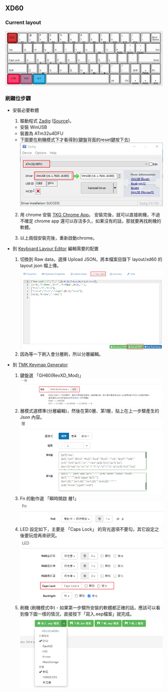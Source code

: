 ## XD60

### Current layout
![Current Layout](img/xd60_current.png)


### 刷鍵位步驟
- 安裝必要軟體
  1. 驅動程式 [Zadig](files/zadig-2.5.zip) ([Source](https://zadig.akeo.ie/))。
    - 安裝 WinUSB  
    - 裝置為 ATm32u4DFU  
    - 下圖要在刷機模式下才看得到(鍵盤背面的reset鍵按下去)  
    ![Zadig](img/zadig_01.png)  
  
  2. 用 chrome 安裝 [TKG Chrome App](https://chrome.google.com/webstore/detail/tkg-chrome-app/kmbmjdabhpdnpeobnbdchihdcdaccidi)。
  安裝完後，就可以直接刷機，不過不確定 chrome app 還可以存活多久，如果沒有的話，那就要再找刷機的軟體。  

  3. 以上兩個安裝完後，重新啟動chrome。  
  
- 到 [Keyboard Layour Editor](http://keyboard-layout-editor.com) 編輯需要的配置  
  1. 切換到 Raw data，選擇 Upload JSON，將本檔案目錄下 layout/xd60 的 layout json 檔上傳。  
  ![Raw data](img/keyboard_layout_editor_01.png)  
  2. 因為等一下刷入會分層刷，所以分層編輯。  

- 到 [TMK Keymap Generator](https://yang.tkg.io)  
  1. 鍵盤選 「GH60(RevXD_Mod)」  
  ![GH60](img/TMK_keymap_Generator_01.png)  
  2. 層模式選標準(分層編輯)，然後在第0層、第1層，貼上在上一步驟產生的 Json 內容。  
  ![Layer edit](img/TMK_keymap_Generator_02.png)  
  3. Fn 的動作選 「瞬時開啟 層1」  
  ![Fn action](img/TMK_keymap_Generator_03.png)  
  4. LED 設定如下，主要是 「Caps Lock」 的背光選項不要勾，其它設定之後要玩燈再來研究。  
  ![LED Setting](img/TMK_keymap_Generator_04.png)
  5. 刷機 (刷機模式中) - 如果第一步驟所安裝的軟體都正確的話，應該可以看到像下圖一樣的情況，直接按下「寫入.eep檔案」就完成。
  ![flash firmware](img/TMK_keymap_Generator_05.png)
